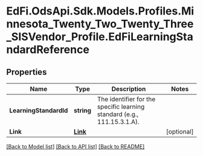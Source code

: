 # EdFi.OdsApi.Sdk.Models.Profiles.Minnesota_Twenty_Two_Twenty_Three_SISVendor_Profile.EdFiLearningStandardReference
## Properties

Name | Type | Description | Notes
------------ | ------------- | ------------- | -------------
**LearningStandardId** | **string** | The identifier for the specific learning standard (e.g., 111.15.3.1.A). | 
**Link** | [**Link**](Link.md) |  | [optional] 

[[Back to Model list]](../README.md#documentation-for-models) [[Back to API list]](../README.md#documentation-for-api-endpoints) [[Back to README]](../README.md)

